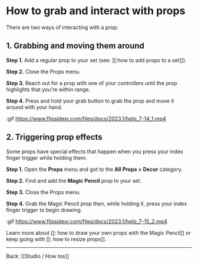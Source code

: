 # How to grab and interact with props

There are two ways of interacting with a prop:

## 1. Grabbing and moving them around

**Step 1.** Add a regular prop to your set (see: [[:how to add props to a set]]).

**Step 2.** Close the Props menu.

**Step 3.** Reach out for a prop with one of your controllers until the prop highlights that you're within range.

**Step 4.** Press and hold your grab button to grab the prop and move it around with your hand.

:gif https://www.flipsidexr.com/files/docs/2023.1/help_7-14_1.mp4

## 2. Triggering prop effects

Some props have special effects that happen when you press your index finger trigger while holding them.

**Step 1.** Open the **Props** menu and got to the **All Props > Decor** category.

**Step 2.** Find and add the **Magic Pencil** prop to your set.

**Step 3.** Close the Props menu.

**Step 4.** Grab the Magic Pencil prop then, while holding it, press your index finger trigger to begin drawing.

:gif https://www.flipsidexr.com/files/docs/2023.1/help_7-15_2.mp4

Learn more about [[: how to draw your own props with the Magic Pencil]] or keep going with [[: how to resize props]].

---

Back: [[Studio / How tos]]
